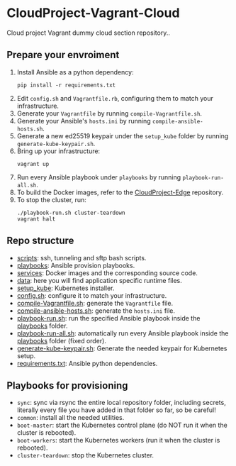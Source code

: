 # CloudProject-Vagrant-Cloud
Cloud project Vagrant dummy cloud section repository..

## Prepare your envroiment
1. Install Ansible as a python dependency:
	```
	pip install -r requirements.txt
	```
2. Edit `config.sh` and `Vagrantfile.rb`, configuring them to match your infrastructure.
3. Generate your `Vagrantfile` by running `compile-Vagrantfile.sh`.
4. Generate your Ansible's `hosts.ini` by running `compile-ansible-hosts.sh`.
5. Generate a new ed25519 keypair under the `setup_kube` folder by running `generate-kube-keypair.sh`.
6. Bring up your infrastructure:
	```
	vagrant up
	```
7. Run every Ansible playbook under `playbooks` by running `playbook-run-all.sh`.
8. To build the Docker images, refer to the [CloudProject-Edge](https://github.com/LoZioo/CloudProject-Edge) repository.
9. To stop the cluster, run:
	```
	./playbook-run.sh cluster-teardown
	vagrant halt
	```

## Repo structure
- [scripts](scripts): ssh, tunneling and sftp bash scripts.
- [playbooks](playbooks): Ansible provision playbooks.
- [services](services): Docker images and the corresponding source code.
- [data](data): here you will find application specific runtime files.
- [setup_kube](setup_kube): Kubernetes installer.
- [config.sh](config.sh): configure it to match your infrastructure.
- [compile-Vagrantfile.sh](compile-Vagrantfile.sh): generate the `Vagrantfile` file.
- [compile-ansible-hosts.sh](compile-ansible-hosts.sh): generate the `hosts.ini` file.
- [playbook-run.sh](playbook-run.sh): run the specified Ansible playbook inside the [playbooks](playbooks) folder.
- [playbook-run-all.sh](playbook-run-all.sh): automatically run every Ansible playbook inside the [playbooks](playbooks) folder (fixed order).
- [generate-kube-keypair.sh](generate-kube-keypair.sh): Generate the needed keypair for Kubernetes setup.
- [requirements.txt](requirements.txt): Ansible python dependencies.

## Playbooks for provisioning
- `sync`: sync via rsync the entire local repository folder, including secrets, literally every file you have added in that folder so far, so be careful!
- `common`: install all the needed utilities.
- `boot-master`: start the Kubernetes control plane (do NOT run it when the cluster is rebooted).
- `boot-workers`: start the Kubernetes workers (run it when the cluster is rebooted).
- `cluster-teardown`: stop the Kubernetes cluster.
